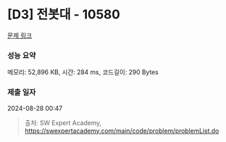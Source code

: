 # [D3] 전봇대 - 10580 

[문제 링크](https://swexpertacademy.com/main/code/problem/problemDetail.do?contestProbId=AXO8QBw6Qu4DFAXS) 

### 성능 요약

메모리: 52,896 KB, 시간: 284 ms, 코드길이: 290 Bytes

### 제출 일자

2024-08-28 00:47



> 출처: SW Expert Academy, https://swexpertacademy.com/main/code/problem/problemList.do